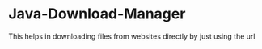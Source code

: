 # Java-Download-Manager
This helps in downloading files from websites directly by just using the url
